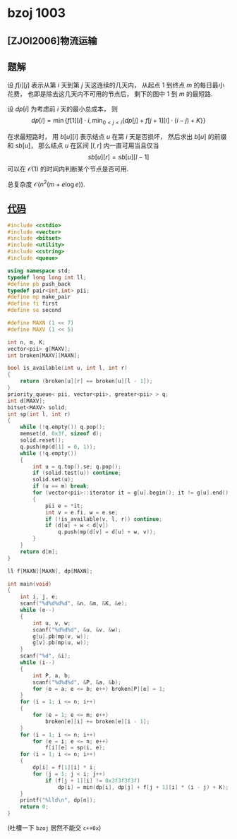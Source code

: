 # bzoj 1003

## [ZJOI2006]物流运输

## 题解

设 $f[i][j]$ 表示从第 $i$ 天到第 $j$ 天这连续的几天内，
从起点 $1$ 到终点 $m$ 的每日最小花费，
也即是除去这几天内不可用的节点后，
剩下的图中 $1$ 到 $m$ 的最短路.

设 $dp[i]$ 为考虑前 $i$ 天的最小总成本，
则
$$dp[i] = \min\left\{f[1][i] \cdot i, \min_{0 < j < i}\{dp[j] + f[j+1][i] \cdot(i-j) + K\}\right\}$$

在求最短路时，
用 $b[u][i]$ 表示结点 $u$ 在第 $i$ 天是否损坏，
然后求出 $b[u]$ 的前缀和 $sb[u]$，
那么结点 $u$ 在区间 $[l,r]$ 内一直可用当且仅当
$$sb[u][r] = sb[u][l-1]$$
可以在 $\mathcal{O}(1)$ 的时间内判断某个节点是否可用.

总复杂度 $\mathcal{O}(n^2(m+e\log{e}))$.

## [代码](https://github.com/ac-voyage/bzoj/blob/master/vol-01/1003.cc)
```cpp
#include <cstdio>
#include <vector>
#include <bitset>
#include <utility>
#include <cstring>
#include <queue>

using namespace std;
typedef long long int ll;
#define pb push_back
typedef pair<int,int> pii;
#define mp make_pair
#define fi first
#define se second

#define MAXN (1 << 7)
#define MAXV (1 << 5)

int n, m, K;
vector<pii> g[MAXV];
int broken[MAXV][MAXN];

bool is_available(int u, int l, int r)
{
    return (broken[u][r] == broken[u][l - 1]);
}
priority_queue< pii, vector<pii>, greater<pii> > q;
int d[MAXV];
bitset<MAXV> solid;
int sp(int l, int r)
{
    while (!q.empty()) q.pop();
    memset(d, 0x3f, sizeof d);
    solid.reset();
    q.push(mp(d[1] = 0, 1));
    while (!q.empty())
    {
        int u = q.top().se; q.pop();
        if (solid.test(u)) continue;
        solid.set(u);
        if (u == m) break;
        for (vector<pii>::iterator it = g[u].begin(); it != g[u].end(); it++)
        {
            pii e = *it;
            int v = e.fi, w = e.se;
            if (!is_available(v, l, r)) continue;
            if (d[u] + w < d[v])
                q.push(mp(d[v] = d[u] + w, v));
        }
    }
    return d[m];
}

ll f[MAXN][MAXN], dp[MAXN];

int main(void)
{
    int i, j, e;
    scanf("%d%d%d%d", &n, &m, &K, &e);
    while (e--)
    {
        int u, v, w;
        scanf("%d%d%d", &u, &v, &w);
        g[u].pb(mp(v, w));
        g[v].pb(mp(u, w));
    }
    scanf("%d", &i);
    while (i--)
    {
        int P, a, b;
        scanf("%d%d%d", &P, &a, &b);
        for (e = a; e <= b; e++) broken[P][e] = 1;
    }
    for (i = 1; i <= n; i++)
    {
        for (e = 1; e <= m; e++)
            broken[e][i] += broken[e][i - 1];
    }
    for (i = 1; i <= n; i++)
        for (e = i; e <= n; e++)
            f[i][e] = sp(i, e);
    for (i = 1; i <= n; i++)
    {
        dp[i] = f[1][i] * i;
        for (j = 1; j < i; j++)
            if (f[j + 1][i] != 0x3f3f3f3f)
                dp[i] = min(dp[i], dp[j] + f[j + 1][i] * (i - j) + K);
    }
    printf("%lld\n", dp[n]);
    return 0;
}
```
(吐槽一下 `bzoj` 居然不能交 `c++0x`)
